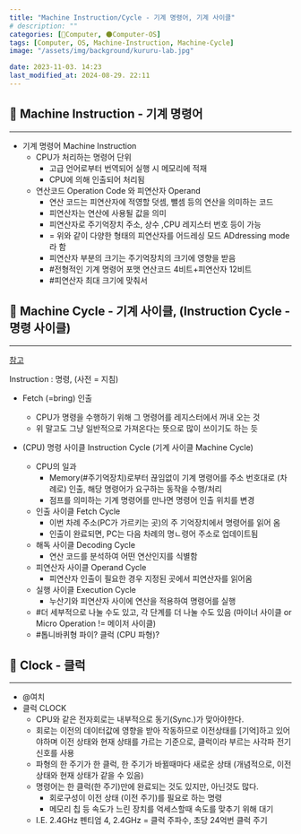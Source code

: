 ```yaml
---
title: "Machine Instruction/Cycle - 기계 명령어, 기계 사이클"
# description: ""
categories: [💫Computer, 🌑Computer-OS]
tags: [Computer, OS, Machine-Instruction, Machine-Cycle]
image: "/assets/img/background/kururu-lab.jpg"

date: 2023-11-03. 14:23
last_modified_at: 2024-08-29. 22:11
---
```


## 💫 Machine Instruction - 기계 명령어

---

- 기계 명령어 Machine Instruction
  - CPU가 처리하는 명령어 단위
    - 고급 언어로부터 번역되어 실행 시 메모리에 적재
    - CPU에 의해 인출되어 처리됨
  - 연산코드 Operation Code 와 피연산자 Operand
    - 연산 코드는 피연산자에 적영할 덧셈, 뺄셈 등의 연산을 의미하는 코드
    - 피연산자는 연산에 사용될 값을 의미
    - 피연산자로 주기억장치 주소, 상수 ,CPU 레지스터 번호 등이 가능
    - = 위와 같이 다양한 형태의 피연산자를 어드레싱 모드 ADdressing mode라 함
    - 피연산자 부분의 크기는 주기억장치의 크기에 영향을 받음
    - #전형적인 기계 명령어 포맷 연산코드 4비트+피연산자 12비트  
    - #피연산자 최대 크기에 맞춰서  

## 💫 Machine Cycle - 기계 사이클, (Instruction Cycle - 명령 사이클)

---

[참고](https://gamedevlog.tistory.com/71)  

Instruction : 명령, (사전 = 지침)  

- Fetch (=bring) 인출
  - CPU가 명령을 수행하기 위해 그 명령어를 레지스터에서 꺼내 오는 것
  - 위 말고도 그냥 일반적으로 가져온다는 뜻으로 많이 쓰이기도 하는 듯

- (CPU) 명령 사이클 Instruction Cycle (기계 사이클 Machine Cycle)  
  - CPU의 일과
    - Memory(#주기억장치)로부터 끊임없이 기계 명령어를 주소 번호대로 (차례로) 인출, 해당 명령어가 요구하는 동작을 수행/처리  
    - 점프를 의미하는 기계 명령어를 만나면 명령어 인출 위치를 변경
  - 인출 사이클 Fetch Cycle
    - 이번 차례 주소(PC가 가르키는 곳)의 주 기억장치에서 명령어를 읽어 옴
    - 인출이 완료되면, PC는 다음 차례의 명ㄴ령어 주소로 업데이트됨
  - 해독 사이클 Decoding Cycle
    - 연산 코드를 분석하여 어떤 연산인지를 식별함
  - 피연산자 사이클 Operand Cycle
    - 피연산자 인출이 필요한 경우 지정된 곳에서 피연산자를 읽어옴
  - 실행 사이클 Execution Cycle
    - 누산기와 피연산자 사이에 연산을 적용하여 명령어를 실행
  - #더 세부적으로 나눌 수도 있고, 각 단계를 더 나눌 수도 있음 (마이너 사이클 or Micro Operation != 메이저 사이클)
  - #톱니바퀴형 파이? 클럭 (CPU 파형)?

## 💫 Clock - 클럭

---

- @여치
- 클럭 CLOCK
  - CPU와 같은 전자회로는 내부적으로 동기(Sync.)가 맞아야한다.
  - 회로는 이전의 데이터값에 영향을 받아 작동하므로 이전상태를 [기억]하고 있어야하며 이전 상태와 현재 상태를 가르는 기준으로, 클럭이라 부르는 사각파 전기신호를 사용
  - 파형의 한 주기가 한 클럭, 한 주기가 바뀔때마다 새로운 상태 (개념적으로, 이전 상태와 현재 상태가 같을 수 있음)
  - 명령어는 한 클럭(한 주기)만에 완료되는 것도 있지만, 아닌것도 많다.
    - 회로구성이 이전 상태 (이전 주기)를 필요로 하는 명령
    - 메모리 칩 등 속도가 느린 장치를 억세스할때 속도를 맞추기 위해 대기
  - I.E. 2.4GHz 펜티엄 4, 2.4GHz = 클럭 주파수, 초당 24억번 클럭 주기
